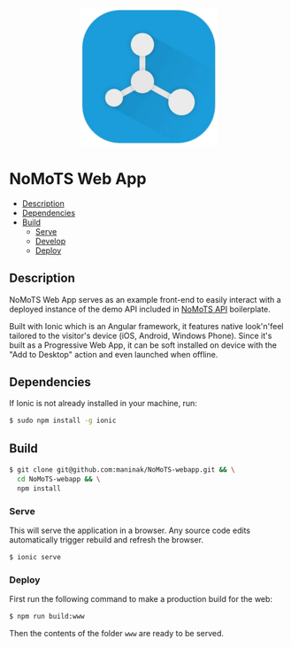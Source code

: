 <div style="text-align: center; margin: 40px 0px">
  <img src="./src/assets/img/NoMoTS.png" alt="NoMoTS logo" height="250" width="250"></img>
</div>

# NoMoTS Web App

<!-- MarkdownTOC depth=3 autolink=true bracket=round -->

- [Description](#description)
- [Dependencies](#dependencies)
- [Build](#build)
    - [Serve](#serve)
    - [Develop](#develop)
    - [Deploy](#deploy)

<!-- /MarkdownTOC -->

## Description

NoMoTS Web App serves as an example front-end to easily interact with a deployed instance of the demo API included in [NoMoTS API](https://github.com/maninak/NoMoTS-api) boilerplate.

Built with Ionic which is an Angular framework, it features native look'n'feel tailored to the visitor's device (iOS, Android, Windows Phone). Since it's built as a Progressive Web App, it can be soft installed on device with the "Add to Desktop" action and even launched when offline.

## Dependencies

If Ionic is not already installed in your machine, run:

```sh
$ sudo npm install -g ionic
```

## Build

```sh
$ git clone git@github.com:maninak/NoMoTS-webapp.git && \
  cd NoMoTS-webapp && \
  npm install
```

### Serve
This will serve the application in a browser. Any source code edits automatically trigger rebuild and refresh the browser.

```sh
$ ionic serve
```
### Deploy

First run the following command to make a production build for the web:

```sh
$ npm run build:www
```

Then the contents of the folder `www` are ready to be served.